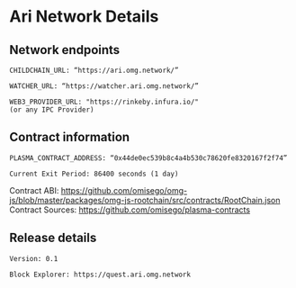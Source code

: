 # Ari Network Details

## Network endpoints

```
CHILDCHAIN_URL: “https://ari.omg.network/”

WATCHER_URL: “https://watcher.ari.omg.network/”

WEB3_PROVIDER_URL: "https://rinkeby.infura.io/"
(or any IPC Provider)
```

## Contract information

```
PLASMA_CONTRACT_ADDRESS: “0x44de0ec539b8c4a4b530c78620fe8320167f2f74”

Current Exit Period: 86400 seconds (1 day)
```

Contract ABI: https://github.com/omisego/omg-js/blob/master/packages/omg-js-rootchain/src/contracts/RootChain.json
Contract Sources: https://github.com/omisego/plasma-contracts

## Release details

```
Version: 0.1

Block Explorer: https://quest.ari.omg.network

```
